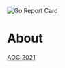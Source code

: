 ![Go Report Card](https://goreportcard.com/report/github.com/wtfox/aoc2021)

# About

[AOC 2021](https://adventofcode.com/2021/)
